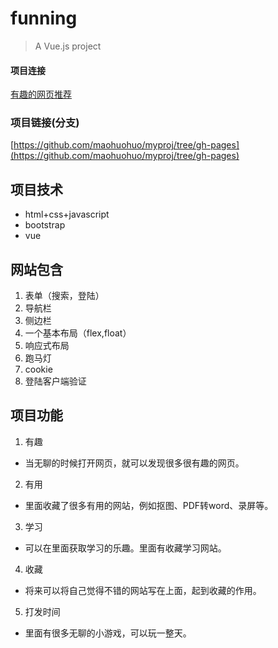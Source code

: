 # funning

> A Vue.js project

#### 项目连接
[有趣的网页推荐](https://maohuohuo.github.io/myproj/index.html)

### 项目链接(分支)
[https://github.com/maohuohuo/myproj/tree/gh-pages](https://github.com/maohuohuo/myproj/tree/gh-pages)

## 项目技术
* html+css+javascript
* bootstrap
* vue

## 网站包含
1. 表单（搜索，登陆）
2. 导航栏
3. 侧边栏
4. 一个基本布局（flex,float）
5. 响应式布局
6. 跑马灯
7. cookie
8. 登陆客户端验证

## 项目功能
1. 有趣
  * 当无聊的时候打开网页，就可以发现很多很有趣的网页。
2. 有用
  * 里面收藏了很多有用的网站，例如抠图、PDF转word、录屏等。
3. 学习
  * 可以在里面获取学习的乐趣。里面有收藏学习网站。
4. 收藏
  * 将来可以将自己觉得不错的网站写在上面，起到收藏的作用。
5. 打发时间
  * 里面有很多无聊的小游戏，可以玩一整天。
